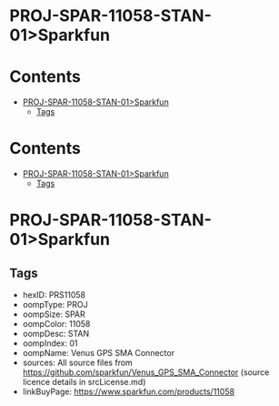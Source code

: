 
PROJ-SPAR-11058-STAN-01>Sparkfun
================================

Contents
========

* [PROJ-SPAR-11058-STAN-01>Sparkfun](#proj-spar-11058-stan-01sparkfun)
	* [Tags](#tags)

Contents
========

* [PROJ-SPAR-11058-STAN-01>Sparkfun](#proj-spar-11058-stan-01sparkfun)
	* [Tags](#tags)

# PROJ-SPAR-11058-STAN-01>Sparkfun

## Tags

- hexID: PRS11058
- oompType: PROJ
- oompSize: SPAR
- oompColor: 11058
- oompDesc: STAN
- oompIndex: 01
- oompName: Venus GPS SMA Connector
- sources: All source files from https://github.com/sparkfun/Venus_GPS_SMA_Connector (source licence details in srcLicense.md)
- linkBuyPage: https://www.sparkfun.com/products/11058
